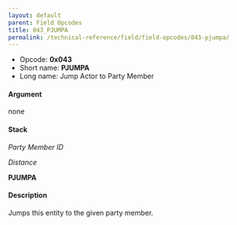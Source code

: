 ```yaml
---
layout: default
parent: Field Opcodes
title: 043_PJUMPA
permalink: /technical-reference/field/field-opcodes/043-pjumpa/
---
```


-   Opcode: **0x043**
-   Short name: **PJUMPA**
-   Long name: Jump Actor to Party Member

#### Argument

none

#### Stack

  
*Party Member ID*

*Distance*

**PJUMPA**

#### Description

Jumps this entity to the given party member.
